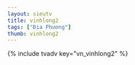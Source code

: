 ```yaml
---
layout: sieutv
title: vinhlong2
tags: ["Địa Phương"]
thumb: vinhlong2
---
```

{% include tvadv key="vn_vinhlong2" %}
